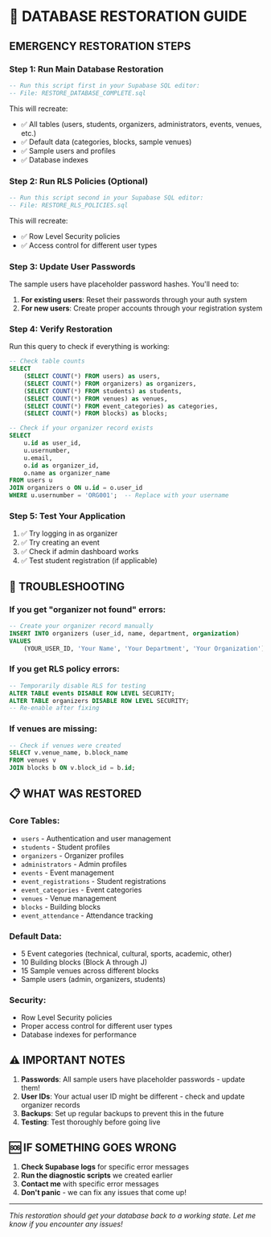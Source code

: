 # 🚨 DATABASE RESTORATION GUIDE

## EMERGENCY RESTORATION STEPS

### Step 1: Run Main Database Restoration
```sql
-- Run this script first in your Supabase SQL editor:
-- File: RESTORE_DATABASE_COMPLETE.sql
```
This will recreate:
- ✅ All tables (users, students, organizers, administrators, events, venues, etc.)
- ✅ Default data (categories, blocks, sample venues)
- ✅ Sample users and profiles
- ✅ Database indexes

### Step 2: Run RLS Policies (Optional)
```sql
-- Run this script second in your Supabase SQL editor:
-- File: RESTORE_RLS_POLICIES.sql
```
This will recreate:
- ✅ Row Level Security policies
- ✅ Access control for different user types

### Step 3: Update User Passwords
The sample users have placeholder password hashes. You'll need to:

1. **For existing users**: Reset their passwords through your auth system
2. **For new users**: Create proper accounts through your registration system

### Step 4: Verify Restoration
Run this query to check if everything is working:

```sql
-- Check table counts
SELECT 
    (SELECT COUNT(*) FROM users) as users,
    (SELECT COUNT(*) FROM organizers) as organizers,
    (SELECT COUNT(*) FROM students) as students,
    (SELECT COUNT(*) FROM venues) as venues,
    (SELECT COUNT(*) FROM event_categories) as categories,
    (SELECT COUNT(*) FROM blocks) as blocks;

-- Check if your organizer record exists
SELECT 
    u.id as user_id,
    u.usernumber,
    u.email,
    o.id as organizer_id,
    o.name as organizer_name
FROM users u
JOIN organizers o ON u.id = o.user_id
WHERE u.usernumber = 'ORG001';  -- Replace with your username
```

### Step 5: Test Your Application
1. ✅ Try logging in as organizer
2. ✅ Try creating an event
3. ✅ Check if admin dashboard works
4. ✅ Test student registration (if applicable)

## 🔧 TROUBLESHOOTING

### If you get "organizer not found" errors:
```sql
-- Create your organizer record manually
INSERT INTO organizers (user_id, name, department, organization)
VALUES 
    (YOUR_USER_ID, 'Your Name', 'Your Department', 'Your Organization');
```

### If you get RLS policy errors:
```sql
-- Temporarily disable RLS for testing
ALTER TABLE events DISABLE ROW LEVEL SECURITY;
ALTER TABLE organizers DISABLE ROW LEVEL SECURITY;
-- Re-enable after fixing
```

### If venues are missing:
```sql
-- Check if venues were created
SELECT v.venue_name, b.block_name 
FROM venues v 
JOIN blocks b ON v.block_id = b.id;
```

## 📋 WHAT WAS RESTORED

### Core Tables:
- `users` - Authentication and user management
- `students` - Student profiles
- `organizers` - Organizer profiles  
- `administrators` - Admin profiles
- `events` - Event management
- `event_registrations` - Student registrations
- `event_categories` - Event categories
- `venues` - Venue management
- `blocks` - Building blocks
- `event_attendance` - Attendance tracking

### Default Data:
- 5 Event categories (technical, cultural, sports, academic, other)
- 10 Building blocks (Block A through J)
- 15 Sample venues across different blocks
- Sample users (admin, organizers, students)

### Security:
- Row Level Security policies
- Proper access control for different user types
- Database indexes for performance

## ⚠️ IMPORTANT NOTES

1. **Passwords**: All sample users have placeholder passwords - update them!
2. **User IDs**: Your actual user ID might be different - check and update organizer records
3. **Backups**: Set up regular backups to prevent this in the future
4. **Testing**: Test thoroughly before going live

## 🆘 IF SOMETHING GOES WRONG

1. **Check Supabase logs** for specific error messages
2. **Run the diagnostic scripts** we created earlier
3. **Contact me** with specific error messages
4. **Don't panic** - we can fix any issues that come up!

---
*This restoration should get your database back to a working state. Let me know if you encounter any issues!*
